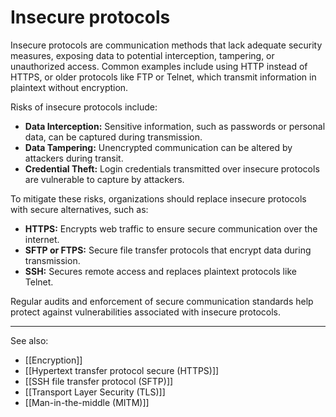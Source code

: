 
# Insecure protocols

Insecure protocols are communication methods that lack adequate security measures, exposing data to potential interception, tampering, or unauthorized access. Common examples include using HTTP instead of HTTPS, or older protocols like FTP or Telnet, which transmit information in plaintext without encryption.

Risks of insecure protocols include:

- **Data Interception:** Sensitive information, such as passwords or personal data, can be captured during transmission.
- **Data Tampering:** Unencrypted communication can be altered by attackers during transit.
- **Credential Theft:** Login credentials transmitted over insecure protocols are vulnerable to capture by attackers.

To mitigate these risks, organizations should replace insecure protocols with secure alternatives, such as:

- **HTTPS:** Encrypts web traffic to ensure secure communication over the internet.
- **SFTP or FTPS:** Secure file transfer protocols that encrypt data during transmission.
- **SSH:** Secures remote access and replaces plaintext protocols like Telnet.

Regular audits and enforcement of secure communication standards help protect against vulnerabilities associated with insecure protocols.

---

See also:

- [[Encryption]]
- [[Hypertext transfer protocol secure (HTTPS)]]
- [[SSH file transfer protocol (SFTP)]]
- [[Transport Layer Security (TLS)]]
- [[Man-in-the-middle (MITM)]]
